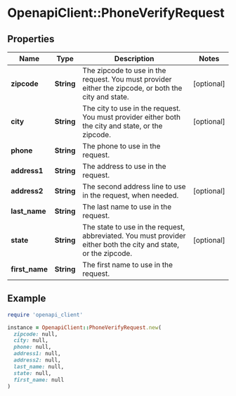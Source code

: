 # OpenapiClient::PhoneVerifyRequest

## Properties

| Name | Type | Description | Notes |
| ---- | ---- | ----------- | ----- |
| **zipcode** | **String** | The zipcode to use in the request. You must provider either the zipcode, or both the city and state. | [optional] |
| **city** | **String** | The city to use in the request. You must provider either both the city and state, or the zipcode. | [optional] |
| **phone** | **String** | The phone to use in the request. |  |
| **address1** | **String** | The address to use in the request. |  |
| **address2** | **String** | The second address line to use in the request, when needed. | [optional] |
| **last_name** | **String** | The last name to use in the request. |  |
| **state** | **String** | The state to use in the request, abbreviated. You must provider either both the city and state, or the zipcode. | [optional] |
| **first_name** | **String** | The first name to use in the request. |  |

## Example

```ruby
require 'openapi_client'

instance = OpenapiClient::PhoneVerifyRequest.new(
  zipcode: null,
  city: null,
  phone: null,
  address1: null,
  address2: null,
  last_name: null,
  state: null,
  first_name: null
)
```

